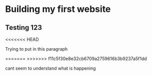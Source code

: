 <h1>Building my first website</h1>
<h2>Testing 123</h2>
<<<<<<< HEAD
<p>Trying to put in this paragraph</p>
=======
>>>>>>> f11c5f30e8e32cb6709a2759616b3b9237a5f1dd

cant seem to understand what is happening
